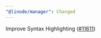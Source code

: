```yaml
---
"@linode/manager": Changed
---
```


Improve Syntax Highlighting ([#11611](https://github.com/linode/manager/pull/11611))
